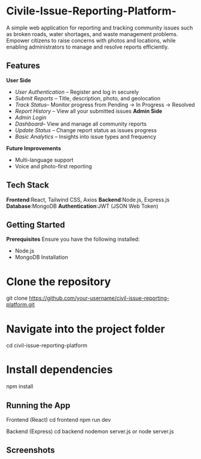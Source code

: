 # Civile-Issue-Reporting-Platform-
A simple web application for reporting and tracking community issues such as broken roads, water shortages, and waste management problems. Empower citizens to raise concerns with photos and locations, while enabling administrators to manage and resolve reports efficiently.
## Features
**User Side**
-  *User Authentication* – Register and log in securely
-  *Submit Reports* – Title, description, photo, and geolocation
-  *Track Status*– Monitor progress from Pending → In Progress → Resolved
-  *Report History* – View all your submitted issues
 **Admin Side**
-  *Admin Login*
-  *Dashboard*– View and manage all community reports
-  *Update Status* – Change report status as issues progress
-  *Basic Analytics* – Insights into issue types and frequency

 **Future Improvements**
-  Multi-language support
-  Voice and photo-first reporting

 ## Tech Stack

**Frontend**:React, Tailwind CSS, Axios
**Backend**:Node.js, Express.js
**Database**:MongoDB
**Authentication**:JWT (JSON Web Token)


 ## Getting Started
 **Prerequisites**
Ensure you have the following installed:
- Node.js
- MongoDB
 Installation
# Clone the repository
git clone https://github.com/your-username/civil-issue-reporting-platform.git

# Navigate into the project folder
cd civil-issue-reporting-platform

# Install dependencies
npm install


 ## Running the App
Frontend (React)
cd frontend
npm run dev


Backend (Express)
cd backend
nodemon server.js or
node server.js



 ## Screenshots
